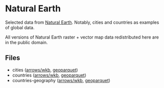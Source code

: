 
# Natural Earth

Selected data from [Natural Earth](https://www.naturalearthdata.com/). Notably, cities and countries as examples of global data.

All versions of Natural Earth raster + vector map data redistributed here are in the public domain.

<!-- begin file listing -->

## Files

- cities ([arrows/wkb](https://github.com/geoarrow/geoarrow-data/releases/download/v0.2.0-rc0/natural-earth_cities_wkb.arrows), [geoparquet](https://github.com/geoarrow/geoarrow-data/releases/download/v0.2.0-rc0/natural-earth_cities.parquet))
- countries ([arrows/wkb](https://github.com/geoarrow/geoarrow-data/releases/download/v0.2.0-rc0/natural-earth_countries_wkb.arrows), [geoparquet](https://github.com/geoarrow/geoarrow-data/releases/download/v0.2.0-rc0/natural-earth_countries.parquet))
- countries-geography ([arrows/wkb](https://github.com/geoarrow/geoarrow-data/releases/download/v0.2.0-rc0/natural-earth_countries-geography_wkb.arrows), [geoparquet](https://github.com/geoarrow/geoarrow-data/releases/download/v0.2.0-rc0/natural-earth_countries-geography.parquet))
